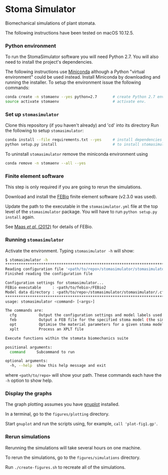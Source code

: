 
Stoma Simulator
==

Biomechanical simulations of plant stomata.

The following instructions have been tested on macOS 10.12.5.

### Python environment

To run the StomaSimulator software you will need Python 2.7.
You will also need to install the project's dependencies.

The following instructions use [Miniconda](https://conda.io/miniconda.html) although a 
Python "virtual environment" could be used instead.
Install Miniconda by downloading and running the installer.
To setup the environment issue the following commands:

```bash
conda create -n stomaenv --yes python=2.7       # create Python 2.7 environment
source activate stomaenv                        # activate env.
```

### Set up `stomasimulator`

Clone this repository (if you haven't already) and 'cd' into its directory
Run the following to setup `stomasimulator`:
```bash
conda install --file requirements.txt --yes     # install dependencies
python setup.py install                         # to install stomasimulator
```

To uninstall `stomasimulator` remove the miniconda environment using
```bash
conda remove -n stomaenv --all --yes
```

### Finite element software

This step is only required if you are going to rerun the simulations.

Download and install the [FEBio](http://www.febio.org) finite element software (v2.3.0 was used).

Update the path to the executable in the `stomasimulator.yml` file at the top level of the `stomasimulator` package.
You will have to run `python setup.py install` again. 

See [Maas *et al.* (2012)](http://dx.doi.org/10.1115/1.4005694) for details of FEBio.
 

### Running `stomasimulator`

Activate the environment. Typing `stomasimulator -h` will show:
```bash
$ stomasimulator -h
************************************************************************************************************************
Reading configuration file '<path/to/repo>/stomasimulator/stomasimulator/stomasimulator.yml'...
Finished reading the configuration file

Configuration settings for stomasimulator...
FEBio executable     : <path/to/febio>/FEBio2
Model data directory : <path/to/repo>/stomasimulator/stomasimulator/.cfg
************************************************************************************************************************
usage: stomasimulator <command> [<args>]

The commands are:
  cfg          Output the configuration settings and model labels used by stomasimulator
  feb          Output a FEB file for the specified stoma model (the simulation can be run)
  opt          Optimise the material parameters for a given stoma model
  xplt         Process an XPLT file

Execute functions within the stomata biomechanics suite

positional arguments:
  command     Subcommand to run

optional arguments:
  -h, --help  show this help message and exit
```
where `<path/to/repo>` will show your path.
These commands each have the `-h` option to show help.

### Display the graphs

The graph plotting assumes you have [gnuplot](http://www.gnuplot.info/) installed.

In a terminal, go to the `figures/plotting` directory.

Start `gnuplot` and run the scripts using, for example, `call 'plot-fig1.gp'`. 

### Rerun simulations

Rerunning the simulations will take several hours on one machine.

To rerun the simulations, go to the `figures/simulations` directory.

Run `./create-figures.sh` to recreate all of the simulations.

 
 
 
 
 
 
 

